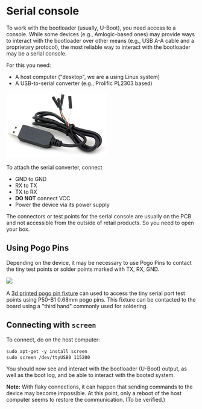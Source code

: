 # Serial console

To work with the bootloader (usually, U-Boot), you need access to a console. While some devices (e.g., Amlogic-based ones) may provide ways to interact with the bootloader over other means (e.g., USB A-A cable and a proprietary protocol), the most reliable way to interact with the bootloader may be a serial console.

For this you need:

* A host computer ("desktop", we are a using Linux system)
* A USB-to-serial converter (e.g.,  Prolific PL2303 based)

![](img/prolific.jpg)

To attach the serial converter, connect

* GND to GND
* RX to TX
* TX to RX
* __DO NOT__ connect VCC
* Power the device via its power supply

The connectors or test points for the serial console are usually on the PCB and not accessible from the outside of retail products. So you need to open your box. 

## Using Pogo Pins

Depending on the device, it may be necessary to use Pogo Pins to contact the tiny test points or solder points marked with TX, RX, GND.

![](img/pogo_housing.png)

A [3d printed pogo pin fixture](https://www.tinkercad.com/things/0eAaa5mslE4-mini-pogo-housing-for-x96-serial-amlogic) can used to access the tiny serial port test points using P50-B1 0.68mm pogo pins. This fixture can be contacted to the board using a "third hand" commonly used for soldering.

## Connecting with `screen`

To connect, do on the host computer:

```
sudo apt-get -y install screen
sudo screen /dev/ttyUSB0 115200
```

You should now see and interact with the bootloader (U-Boot) output, as well as the boot log, and be able to interact with the booted system.

__Note:__ With flaky connections, it can happen that sending commands to the device may become impossible. At this point, only a reboot of the host computer seems to restore the communication. (To be verified.)

